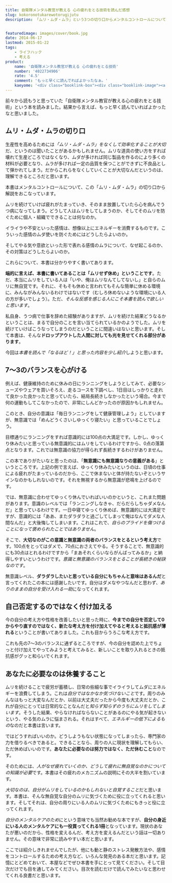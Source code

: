```yaml
---
title: 自衛隊メンタル教官が教える 心の疲れをとる技術を読んだ感想
slug: kokoronotukarewotorugijutu
description: 「ムリ・ムダ・ムラ」という3つの切り口からメンタルコントロールについて教えてくれます。心の疲れをとるには、たった１つ、とてもシンプルなことをするだけでいいのです。自分のためだけでなく、周りの人のためにも読んでほしい1冊です。


featuredimage: images/cover/book.jpg
date: 2014-06-17
lastmod: 2015-01-22
tags: 
    - ライフハック
    - 考える
product:
    name: '自衛隊メンタル教官が教える 心の疲れをとる技術'
    number: '4022734906'
    rate: '4.5'
    comment: 'もっと早くに読んでればよかったなぁ。'
    kaeyome: '<div class="booklink-box"><div class="booklink-image"><a href="http://www.amazon.co.jp/exec/obidos/asin/4022734906/illusionspace-22/" rel="nofollow" target="_blank"><img src="https://ecx.images-amazon.com/images/I/41fcNhtYy6L._SL160_.jpg" style="border: none;" /></a></div><div class="booklink-info"><div class="booklink-name"><a href="http://www.amazon.co.jp/exec/obidos/asin/4022734906/illusionspace-22/" rel="nofollow" target="_blank">自衛隊メンタル教官が教える 心の疲れをとる技術 (朝日新書)</a><div class="booklink-powered-date">posted with <a href="http://yomereba.com" rel="nofollow" target="_blank">ヨメレバ</a></div></div><div class="booklink-detail">下園壮太 朝日新聞出版 2013-02-13    </div><div class="booklink-link2"><div class="shoplinkamazon"><a href="http://www.amazon.co.jp/exec/obidos/asin/4022734906/illusionspace-22/" rel="nofollow" target="_blank" title="アマゾン" >Amazonで購入</a></div><div class="shoplinkrakuten"><a href="http://hb.afl.rakuten.co.jp/hgc/11acbc01.369b1bf6.11acbc02.cabf9fe9/?pc=http%3A%2F%2Fbooks.rakuten.co.jp%2Frb%2F12171204%2F%3Fscid%3Daf_ich_link_urltxt%26m%3Dhttp%3A%2F%2Fm.rakuten.co.jp%2Fev%2Fbook%2F" rel="nofollow" target="_blank" title="楽天ブックス" >楽天ブックスで購入</a></div>                                            </div></div><div class="booklink-footer"></div></div>'
---
```


前々から読もうと思っていた「自衛隊メンタル教官が教える心の疲れをとる技術」という本を読みました。結果から言えば、もっと早く読んでいればよかったなと思いました。


## ムリ・ムダ・ムラの切り口


生産性を高めるためには<em>「ムリ・ムダ・ムラ」をなくして効率化することが大切</em>だ、というのは聞いたことがあるかもしれません。ムリな道具の使い方をすれば壊れて生産どころではなくなり、ムダが多ければ同じ製品を作るのにより多くの材料が必要となり、ムラが多ければ一定の品質を保つことができずに不良品として弾かれてしまう。だからこれらをなくしていくことが大切なんだというのは、理解できるところだと思います。

本書はメンタルコントロールについて、この「ムリ・ムダ・ムラ」の切り口から解説をおこなっています。

ムリを続けていけば疲れがたまっていき、そのまま放置していたら心を病んでうつ病になってしまう。どうして人はムリをしてしまうのか、そしてそのムリを防ぐために個人・組織でできることは何なのか。

イライラや不安といった感情は、想像以上にエネルギーを消費するものです。こういった感情のムダ使いを防ぐためにはどうしたらよいのか。

そしてやる気や意欲といった形で表れる感情のムラについて、なぜ起こるのか、その対策はどうしたらよいのか。

これらについて、本書は分かりやすく書いてあります。

<strong>端的に言えば、本書に書いてあることは「ムリせず休め」ということです</strong>。ただ、本当にムリをしている人は「いや、俺はムリなんてしてないし」と自らのムリに無自覚です。それに、そもそも休めと言われてもそんな簡単に休める環境に、みんながみんないるわけではないです（むしろ休めないような環境にいる人の方が多いでしょう）。ただ、<em>そんな反感を感じる人にこそ本書を読んで欲しいと思います</em>。

私自身、うつ病で仕事を辞めた経験がありますが、ムリを続けた結果どうなるかということは、まるで自分のことを言い当てられているかのようでした。ムリを続けていけばこうなってしまうのだということに間違いはないと思います。そして本書は、そんな<strong>ドロップアウトした人間に対しても光を見せてくれる部分があります</strong>。

今回は<em>本書を読んで「なるほど！」と思った内容を少し紹介</em>しようと思います。


## 7〜3のバランスを心がける


例えば、健康維持のために休みの日にランニングをしようとしてみて、必要なシューズやウェアを買いそろえ、走るコースを下調べし、1日目はしっかりと走れて良かった良かったと思っていたら、結局長続きしなかったという場合。今まで何の運動もしてこなかったので、非常にしんどかったのが原因かもしれません。

このとき、自分の意識は「毎日ランニングをして健康管理しよう」としていますが、無意識では「めんどうくさいしゆっくり寝たい」と思っていることでしょう。

目標通りにランニングをすれば意識的には100点の大満足です。しかし、ゆっくり休みたいと思っている無意識的にはムリをしているわけですから、0点の落第点となります。これでは無意識の協力が得られず長続きするわけがありません。

この本でありがたいなと思ったのは、「<strong>無意識にも無意識なりの意義がある</strong>」というところです。上記の例で言えば、ゆっくり休みたいというのは、日頃の仕事による疲れがたまっているのだから、ここで休まないと体が持たないぞというサインなのかもしれないのです。それを無視するから無意識が悲鳴を上げるのです。

では、無意識に合わせてゆっくり休んでいればいいのかというと、これまた問題があります。意識のレベルでは「ランニングしなきゃ、だらだらしちゃダメなんだ」と思っているわけです。一日中寝てゆっくり休めば、無意識的には大満足ですが、意識的には「ああ、またダラダラと過ごしてしまって俺はなんてダメな人間なんだ」と大後悔してしまいます。これはこれで、<em>自らのプライドを傷つけることになって褒められたことではありません</em>。

そこで、<strong>大切なのがこの意識と無意識の両者のバランスをとるという考え方</strong>です。100点をとってはダメで、70点におさえてやる。そうすることで、無意識的にも30点はとれるわけですから「まあそれくらいならがんばってみるか」と納得しやすいというわけです。<em>意識と無意識のバランスをとることが長続きの秘訣なのです</em>。

無意識レベル、<strong>ダラダラしたいと思っている自分にもちゃんと意味はあるんだ</strong>と言ってくれたこの本には感謝したいです。自分はダメなやつなんだと思わず、<em>ありのままの自分を受け入れる一助</em>になってくれます。


## 自己否定するのではなく付け加える


今の自分の考え方や性格を改善したいと思った時に、<strong>今までの自分を否定して0からやり直すのではなく、新たな考え方を付け加えてやると考えると抵抗感が薄れる</strong>ということが書いてありました。これも目からうろこな考え方です。

これも先の7～3のバランスに通ずるところですが、今の自分を認めた上でちょっと付け加えてやってみようと考えてみると、新しいことを取り入れるときの抵抗感がグッと和らいでくれます。


## あなたに必要なのは休養すること


ムリを続けることで疲労が蓄積し、日常の些細な事でイライラしてムダにエネルギーを浪費してしまう。これは<em>自分ではなかなか気づけないこと</em>です。周りのみんなはもっと大変なんだとか、以前は大丈夫だったから今度も大丈夫だとか、これが自分にとっては日常的なことなんだと<em>知らず知らずのうちにムリをしてしまいます</em>。そうした結果、やらなければならないことがあるのにやる気が起きないという、やる気のムラに悩まされる。それはすべて、<em>エネルギーの低下によるもの</em>なのだと本書は言います。

ではどうすればいいのか。どうしようもない状態になってしまったら、専門家の力を借りるべきであると。できることなら、周りの人に現状を理解してもらい、ただ休めばいいのです。<strong>あなたに必要なのは努力ではなく、ただ休むこと</strong>なのです。

そのためには、<em>人がなぜ疲れていくのか、どうして疲れに無自覚なのかについての知識が必要</em>です。本書はその疲れのメカニズムの説明にその大半を割いています。

<em>大切なのは、自分がムリをしているのかもしれないと自覚すること</em>だと思います。本書は、そんな無自覚な自分のムリに気づくために役に立ってくれると思います。そしてそれは、自分の周りにいる人のムリに気づくためにもきっと役に立ってくれます。

<em>自分のメンタルケアのため</em>にという意味でも当然お勧めな本ですが、<strong>自分の身近にいる人のメンタルケアにも一役買ってくれる1冊</strong>となっています。現状のあなたが悪いのだから、性格を変えるんだ、考え方を変えるんだという話は一切ありません。その意味で非常に読みやすい本だと思います。

ここでは紹介しきれませんでしたが、他にも動と静のストレス発散方法や、感情をコントロールするための考え方など、いろんな発見のある本だと思います。記憶にとどめておいて、本屋などでぜひ本書を手にとって見てください。そして目次だけでも目を通してみてください。目次を読むだけで読んでみたいなと思わせてくれる良書だと思います。


  